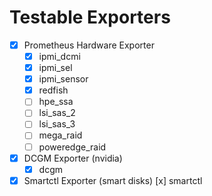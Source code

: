 # Testable Exporters

- [x] Prometheus Hardware Exporter
  - [x] ipmi_dcmi
  - [x] ipmi_sel
  - [x] ipmi_sensor
  - [x] redfish
  - [ ] hpe_ssa
  - [ ] lsi_sas_2
  - [ ] lsi_sas_3
  - [ ] mega_raid
  - [ ] poweredge_raid
- [x] DCGM Exporter (nvidia)
  - [x] dcgm
- [x] Smartctl Exporter (smart disks)
    [x] smartctl
